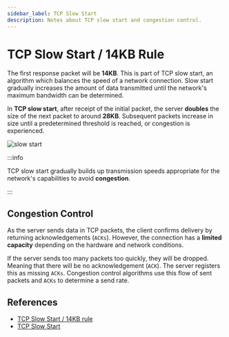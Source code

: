 ```yaml
---
sidebar_label: TCP Slow Start
description: Notes about TCP slow start and congestion control.
---
```


# TCP Slow Start / 14KB Rule

The first response packet will be **14KB**. This is part of TCP slow start, an algorithm which balances the speed of a network connection. Slow start gradually increases the amount of data transmitted until the network's maximum bandwidth can be determined.

In **TCP slow start**, after receipt of the initial packet, the server **doubles** the size of the next packet to around **28KB**. Subsequent packets increase in size until a predetermined threshold is reached, or congestion is experienced.

![slow start](https://developer.mozilla.org/en-US/docs/Web/Performance/How_browsers_work/congestioncontrol.jpg)

:::info

TCP slow start gradually builds up transmission speeds appropriate for the network's capabilities to avoid **congestion**.

:::

## Congestion Control

As the server sends data in TCP packets, the client confirms delivery by returning acknowledgements (`ACKs`). However, the connection has a **limited capacity** depending on the hardware and network conditions.

If the server sends too many packets too quickly, they will be dropped. Meaning that there will be no acknowledgement (`ACK`). The server registers this as missing `ACKs`. Congestion control algorithms use this flow of sent packets and `ACKs` to determine a send rate.

## References

- [TCP Slow Start / 14KB rule](https://developer.mozilla.org/en-US/docs/Web/Performance/How_browsers_work#tcp_slow_start_14kb_rule)
- [TCP Slow Start](https://developer.mozilla.org/en-US/docs/Glossary/TCP_slow_start)
